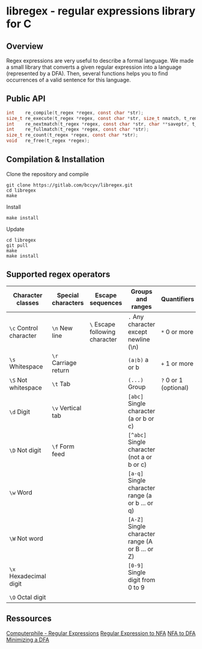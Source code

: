 # libregex - regular expressions library for C

## Overview
Regex expressions are very useful to describe a formal language. We made a small library that converts a given regular expression into a language (represented by a DFA). Then, several functions helps you to find occurrences of a valid sentence for this language.

## Public API
```C
int    re_compile(t_regex *regex, const char *str);
size_t re_execute(t_regex *regex, const char *str, size_t nmatch, t_rematch *pmatch);
int    re_nextmatch(t_regex *regex, const char *str, char **saveptr, t_rematch *match);
int    re_fullmatch(t_regex *regex, const char *str);
size_t re_count(t_regex *regex, const char *str);
void   re_free(t_regex *regex);
```

## Compilation & Installation
Clone the repository and compile
```
git clone https://gitlab.com/bccyv/libregex.git
cd libregex
make
```
Install
```
make install
```
Update
```
cd libregex
git pull
make
make install
```

## Supported regex operators
| Character classes | Special characters | Escape sequences | Groups and ranges | Quantifiers |
| ----------------- | ------------------ | ---------------- | ----------------- | ----------- |
| `\c` Control character | `\n` New line | `\` Escape following character | `.` Any character except newline (\n) | `*` 0 or more |
| `\s` Whitespace | `\r` Carriage return | | `(a❘b)` a or b | `+` 1 or more |
| `\S` Not whitespace | `\t` Tab | | `(...)` Group | `?` 0 or 1 (optional) |
| `\d` Digit | `\v` Vertical tab | | `[abc]` Single character (a or b or c) | |
| `\D` Not digit | `\f` Form feed | | `[^abc]` Single character (not a or b or c) | |
| `\w` Word | | | `[a-q]` Single character range (a or b ... or q) | |
| `\W` Not word | | | `[A-Z]` Single character range (A or B ... or Z) | |
| `\x` Hexadecimal digit | | | `[0-9]` Single digit from 0 to 9 | |
| `\O` Octal digit | | | | |

## Ressources

[Computerphile - Regular Expressions](https://www.youtube.com/watch?v=528Jc3q86F8)
[Regular Expression to NFA](https://www.youtube.com/watch?v=RYNN-tb9WxI)
[NFA to DFA](https://www.youtube.com/watch?v=taClnxU-nao&pp=ugMICgJmchABGAE=)
[Minimizing a DFA](https://www.youtube.com/watch?v=0XaGAkY09Wc)
